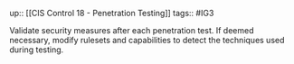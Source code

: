 up:: [[CIS Control 18 - Penetration Testing]]
tags:: #IG3

Validate security measures after each penetration test. If deemed necessary, modify rulesets and capabilities to detect the techniques used during testing.